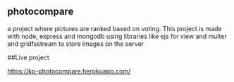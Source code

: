 ## photocompare
a project where pictures are ranked based on voting.
This project is made with node, express and mongodb using libraries like ejs for view and multer and gridfsstream to store images on the server 

##Live project

https://kp-photocompare.herokuapp.com/


